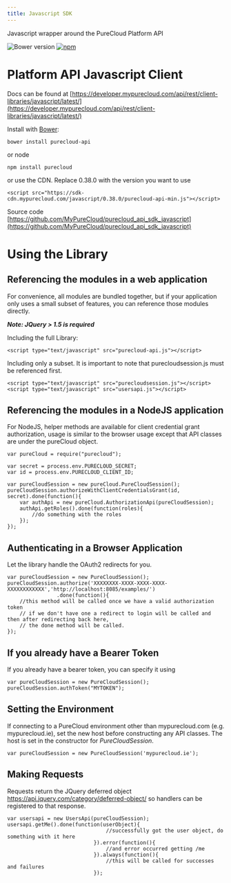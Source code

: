 ```yaml
---
title: Javascript SDK
---
```

Javascript wrapper around the PureCloud Platform API

![Bower version](https://img.shields.io/bower/v/purecloud-api.svg)
[![npm](https://img.shields.io/npm/v/purecloud.svg)](https://www.npmjs.com/package/purecloud)

# Platform API Javascript Client

Docs can be found at [https://developer.mypurecloud.com/api/rest/client-libraries/javascript/latest/](https://developer.mypurecloud.com/api/rest/client-libraries/javascript/latest/)

Install with [Bower](http://bower.io):

~~~
bower install purecloud-api
~~~

or node

~~~
npm install purecloud
~~~

or use the CDN.  Replace 0.38.0 with the version you want to use

~~~
<script src="https://sdk-cdn.mypurecloud.com/javascript/0.38.0/purecloud-api-min.js"></script>
~~~
Source code [https://github.com/MyPureCloud/purecloud_api_sdk_javascript](https://github.com/MyPureCloud/purecloud_api_sdk_javascript)

# Using the Library

## Referencing the modules in a web application

For convenience, all modules are bundled together, but if your application only uses a small subset of features, you can reference those modules directly.

**_Note: JQuery > 1.5 is required_**

Including the full Library:

~~~~
<script type="text/javascript" src="purecloud-api.js"></script>
~~~~

Including only a subset.  It is important to note that purecloudsession.js must be referenced first.

~~~~
<script type="text/javascript" src="purecloudsession.js"></script>
<script type="text/javascript" src="usersapi.js"></script>
~~~~

## Referencing the modules in a NodeJS application

For NodeJS, helper methods are available for client credential grant authorization, usage is similar to the browser usage except that API classes are under the pureCloud object.

~~~
var pureCloud = require("purecloud");

var secret = process.env.PURECLOUD_SECRET;
var id = process.env.PURECLOUD_CLIENT_ID;

var pureCloudSession = new pureCloud.PureCloudSession();
pureCloudSession.authorizeWithClientCredentialsGrant(id, secret).done(function(){
    var authApi = new pureCloud.AuthorizationApi(pureCloudSession);
    authApi.getRoles().done(function(roles){
        //do something with the roles
    });
});
~~~

## Authenticating in a Browser Application
Let the library handle the OAuth2 redirects for you.

~~~
var pureCloudSession = new PureCloudSession();
pureCloudSession.authorize('XXXXXXXX-XXXX-XXXX-XXXX-XXXXXXXXXXXX','http://localhost:8085/examples/')
                .done(function(){
    //this method will be called once we have a valid authorization token
    // if we don't have one a redirect to login will be called and then after redirecting back here,
    // the done method will be called.
});
~~~

## If you already have a Bearer Token
If you already have a bearer token, you can specify it using

~~~
var pureCloudSession = new PureCloudSession();
pureCloudSession.authToken("MYTOKEN");
~~~

## Setting the Environment

If connecting to a PureCloud environment other than mypurecloud.com (e.g. mypurecloud.ie), set the new host before constructing any API classes. The host is set in the constructor for _PureCloudSession_.

~~~
var pureCloudSession = new PureCloudSession('mypurecloud.ie');
~~~

## Making Requests
Requests return the JQuery deferred object https://api.jquery.com/category/deferred-object/ so handlers can be registered to that response.

~~~
var usersapi = new UsersApi(pureCloudSession);
usersapi.getMe().done(function(userObject){
                                //successfully got the user object, do something with it here
                            }).error(function(){
                                //and error occurred getting /me
                            }).always(function(){
                                //this will be called for successes and failures
                            });
~~~
